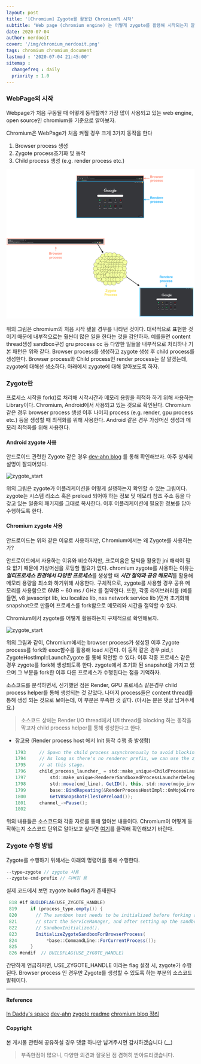 ```yaml
---
layout: post
title: '[Chromium] Zygote를 활용한 Chromium의 시작'
subtitle: 'Web page (chromium engine) 는 어떻게 zygote를 활용해 시작되는지 알아보자.'
date: 2020-07-04
author: nerdooit
cover: '/img/chromium_nerdooit.png'
tags: chromium chromium_document
lastmod : '2020-07-04 21:45:00'
sitemap :
  changefreq : daily
  priority : 1.0
---
```


### WebPage의 시작
Webpage가 처음 구동될 때 어떻게 동작할까? 가장 많이 사용되고 있는 web engine, open source인 chromium을 기준으로
알아보자.

Chromium은 WebPage가 처음 켜질 경우 크게 3가지 동작을 한다

1. Browser process 생성
2. Zygote process초기화 및 동작
3. Child process 생성 (e.g. render process etc.)

![chromium_start](/img/chromium_start.png)

위의 그림은 chromium의 처음 시작 됐을 경우를 나타낸 것이다. 대략적으로 표현한
것이기 때문에 내부적으로는 훨씬더 많은 일을 한다는 것을 감안하자. 예를들면
content thread생성 sandbox구성 gru process cc 등 다양한 일들을 내부적으로
처리하나 기본 패턴은 위와 같다. Browser process를 생성하고 zygote 생성 후 child
process를 생성한다. Browser process와 Child process인 render process는 잘
알겠는데, zygote에 대해선 생소하다. 아래에서 zygote에 대해 알아보도록 하자.

### Zygote란
프로세스 시작을 fork()로 처리해 시작시간과 메모리 용량을 최적화 하기 위해 사용하는 Library이다. Chromium, Android에서 사용되고 있는 것으로 확인된다. Chromium 같은 경우 browser process 생성 이후 나머지 process (e.g. render, gpu process etc.) 등을 생성할 때 최적화를 위해 사용한다. Android 같은 경우 가상머신 생성과 메모리 최적화를 위해 사용한다.

#### Android zygote 사용
안드로이드 관련한 Zygote 같은 경우 [dev-ahn blog](https://dev-ahn.tistory.com/category/Programing/Android?page=2) 를 통해 확인해보자. 아주 상세히 설명이 잘되어있다.

![zygote_start](https://drive.google.com/file/d/1-0_F_0XOY9wwJT1IwZkTdxA38FY8woQe/view?usp=sharing)

위의 그림은 zygote가 어플리케이션을 어떻게 실행하는지 확인할 수 있는 그림이다. zygote는 시스템 리소스 혹은 preload 되어야 하는 정보 및 메모리
 참조 주소 등을 다 갖고 있는 일종의 패키지를  그대로 복사한다. 이후 어플리케이션에 필요한 정보를 담아 수행하도록 한다.

#### Chromium zygote 사용
안드로이드는 위와 같은 이유로 사용하지만, Chromium에서는 왜 Zygote를 사용하는가?

안드로이드에서 사용하는 이유와 비슷하지만, 크로미움은 달빅을 활용한 jni 해석이
필요 없기 때문에 가상머신을 로딩할 필요가 없다. chromium zygote를 사용하는 이유는
***멀티프로세스 환경에서 다양한 프로세스***를 생성할 때 ***시간 절약과 공유 메모리***를
활용해 메모리 용량을 최소화 하기위해 사용한다. 구체적으로, zygote를 사용할 경우 공유 메모리를 사용함으로 6MB ~ 60 ms / GHz 를 절약한다. 또한, 각종 라이브러리를 (예를들면, v8 javascript lib, icu localize lib, nss network service lib )먼저 초기화해 snapshot으로 만들어 프로세스를 fork함으로 메모리와 시간을 절약할 수 있다.

Chromium에서 zygote를 어떻게 활용하는지 구체적으로 확인해보자.

![zygote_start](https://drive.google.com/file/d/1-0_F_0XOY9wwJT1IwZkTdxA38FY8woQe/view?usp=sharing)

위의 그림과 같이, Chromium에서는 browser process가 생성된 이후 Zygote process를
fork와 exec함수를 활용해 load 시킨다. 이 동작 같은 경우 <span class="evidence">pid_t
ZygoteHostImpl::LaunchZygote </span> 를 통해 확인할 수 있다. 이후 각종 프로세스
같은 경우 zygote를 fork해 생성되도록 한다. zygote에서 초기화 된 snapshot을
가지고 있으며 그 부분을 fork한 이후 다른 프로세스가 수행된다는 점을 기억하자.

소스코드를 분석하면서, 신기했던 점은 Render, GPU 프로세스 같은경우 child process
helper를 통해 생성되는 것 같았다. 나머지 process들은 content thread를 통해 생성
되는 것으로 보이는데, 이 부분은 부족한 것 같다. (아시는 분은 댓글 남겨주세요.)

> 소스코드 상에는 Render I/O thread에서 U/I thread를 blocking 하는 동작을 막고자
> child process helper를 통해 생성한다고 한다.

- 참고용 (Render process host 에서 Init 동작 수행 중 발생함)
	```java
	1793     // Spawn the child process asynchronously to avoid blocking the UI thread.
	1794     // As long as there's no renderer prefix, we can use the zygote process
	1795     // at this stage.
	1796     child_process_launcher_ = std::make_unique<ChildProcessLauncher>(
	1797         std::make_unique<RendererSandboxedProcessLauncherDelegate>(),
	1798         std::move(cmd_line), GetID(), this, std::move(mojo_invitation_),
	1799         base::BindRepeating(&RenderProcessHostImpl::OnMojoError, id_),
	1800         GetV8SnapshotFilesToPreload());
	1801     channel_->Pause();
	1802
	```

위의 내용들은 소스코드와 각종 자료를 통해 알아본 내용이다. Chromium이 어떻게
동작하는지 소스코드 단위로 알아보고 싶다면 [여기]()를 클릭해 확인해보기 바란다.

### Zygote 수행 방법
Zygote를 수행하기 위해서는 아래의 명령어를 통해 수행한다.

```java
--type=zygote // zygote 사용
--zygote-cmd-prefix // 디버깅 용
```

실제 코드에서 보면 zygote build flag가 존재한다

```java
 818 #if BUILDFLAG(USE_ZYGOTE_HANDLE)
 819     if (process_type.empty()) {
 820       // The sandbox host needs to be initialized before forking a thread to
 821       // start the ServiceManager, and after setting up the sandbox and invoking
 822       // SandboxInitialized().
 823       InitializeZygoteSandboxForBrowserProcess(
 824           *base::CommandLine::ForCurrentProcess());
 825     }
 826 #endif  // BUILDFLAG(USE_ZYGOTE_HANDLE)
```

간단하게 언급하자면, USE_ZYGOTE_HANDLE 이라는 flag 설정 시, zygote가 수행된다.
Browser process 인 경우만 Zygote를 생성할 수 있도록 하는 부분의 소스코드
발췌이다.

---

#### Reference
[In Daddy's space](http://swamful.blogspot.com/2014/11/zygote-in-chromium.html)
[dev-ahn](https://dev-ahn.tistory.com/category/Programing/Android?page=2)
[zygote readme](https://chromium.googlesource.com/chromium/src.git/+/master/docs/linux/zygote.md)
[chromium blog 정리](http://chromium-kr.blogspot.com/2012/03/content-shell-shellmaindelegate-1.html)


#### Copyright
본 게시물 관련해 공유하실 경우 댓글 하나만 남겨주시면 감사하겠습니다 (__)

> 부족한점이 많으니, 다양한 의견과 잘못된 점 겸허히 받아드리겠습니다.


